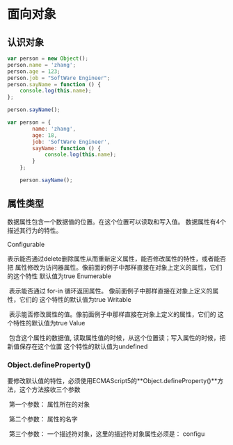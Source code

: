 # 面向对象



## 认识对象

```js
var person = new Object();
person.name = 'zhang';
person.age = 123;
person.job = "SoftWare Engineer";
person.sayName = function () {
    console.log(this.name);
};

person.sayName();
```

```js
var person = {
        name: 'zhang',
        age: 18,
        job: 'SoftWare Engineer',
        sayName: function () {
            console.log(this.name);
        }
    };

    person.sayName();
```

## 属性类型

数据属性包含一个数据值的位置。在这个位置可以读取和写入值。 数据属性有4个描述其行为的特性。

Configurable

​	表示能否通过delete删除属性从而重新定义属性，能否修改属性的特性，或者能否把
        属性修改为访问器属性。像前面的例子中那样直接在对象上定义的属性，它们的这个特性
        默认值为true
Enumerable

​	表示能否通过 for-in 循环返回属性。 像前面例子中那样直接在对象上定义的属性，它们的
        这个特性的默认值为true
Writable

​	表示能否修改属性的值。像前面例子中那样直接在对象上定义的属性，它们的
        这个特性的默认值为true
Value 

​	 包含这个属性的数据值, 读取属性值的时候，从这个位置读；写入属性的时候，把新值保存在这个位置
         这个特性的默认值为undefined

### Object.defineProperty()

要修改默认值的特性，必须使用ECMAScript5的**Object.defineProperty()**方法，这个方法接收三个参数

​	第一个参数：  属性所在的对象

​	第二个参数： 属性的名字

​	第三个参数： 一个描述符对象，这里的描述符对象属性必须是： configu

















